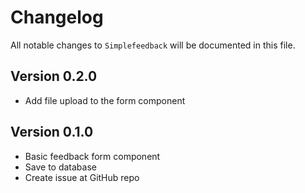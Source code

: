 # Changelog

All notable changes to `Simplefeedback` will be documented in this file.

## Version 0.2.0

- Add file upload to the form component

## Version 0.1.0

- Basic feedback form component
- Save to database
- Create issue at GitHub repo
